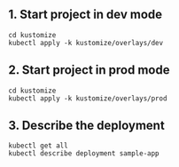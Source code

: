 ## 1. Start project in dev mode

```
cd kustomize
kubectl apply -k kustomize/overlays/dev
```

## 2. Start project in prod mode

```
cd kustomize
kubectl apply -k kustomize/overlays/prod
```

## 3. Describe the deployment

```
kubectl get all
kubectl describe deployment sample-app
```
